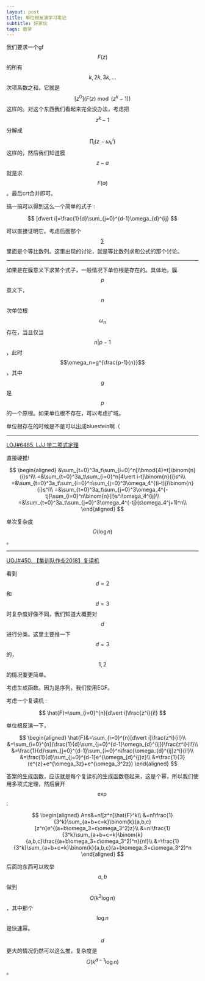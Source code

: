 ```yaml
---
layout: post
title: 单位根反演学习笔记
subtitle: 好家伙
tags: 数学
---
```


我们要求一个gf $$F(z)$$的所有$$k,2k,3k,...$$次项系数之和，它就是$$[z^0](F(z)\bmod{(z^k-1)})$$这样的。对这个东西我们看起来完全没办法，考虑把$$z^k-1$$分解成$$\displaystyle\prod_i (z-\omega_k^i)$$这样的，然后我们知道膜$$z-a$$就是求$$F(a)$$。最后crt合并即可。

搞一搞可以得到这么一个简单的式子 : 

$$
[d\vert i]=\frac{1}{d}\sum_{j=0}^{d-1}\omega_{d}^{ij}
$$

可以直接证明它。考虑后面那个$$\sum$$里面是个等比数列。这里出现的讨论，就是等比数列求和公式的那个讨论。

-----

如果是在膜意义下求某个式子，一般情况下单位根是存在的。具体地，膜$$p$$意义下，$$n$$次单位根$$\omega_n$$存在，当且仅当$$n\vert p-1$$，此时$$\omega_n=g^{\frac{p-1}{n}}$$，其中$$g$$是$$p$$的一个原根。如果单位根不存在，可以考虑扩域。

单位根存在的时候是不是可以出成bluestein啊（

-----

[LOJ#6485. LJJ 学二项式定理](https://loj.ac/p/6485)

直接硬推!

$$
\begin{aligned}
&\sum_{t=0}^3a_t\sum_{i=0}^n[i\bmod{4}=t]\binom{n}{i}s^i\\
=&\sum_{t=0}^3a_t\sum_{i=0}^n[4\vert i-t]\binom{n}{i}s^i\\
=&\sum_{t=0}^3a_t\sum_{i=0}^n\sum_{j=0}^3\omega_4^{(i-t)j}\binom{n}{i}s^i\\
=&\sum_{t=0}^3a_t\sum_{j=0}^3\omega_4^{-tj}\sum_{i=0}^n\binom{n}{i}s^i\omega_4^{ij}\\
=&\sum_{t=0}^3a_t\sum_{j=0}^3\omega_4^{-tj}(s\omega_4^j+1)^n\\
\end{aligned}
$$

单次复杂度$$O(\log n)$$。

-----

[UOJ#450. 【集训队作业2018】复读机](https://uoj.ac/problem/450)

看到$$d=2$$和$$d=3$$时复杂度好像不同，我们知道大概要对$$d$$进行分类。这里主要推一下$$d=3$$的，$$1,2$$的情况要更简单。

考虑生成函数。因为是序列，我们使用EGF。

考虑一个复读机 : 

$$
\hat{F}=\sum_{i=0}^{n}[d\vert i]\frac{z^i}{i!}
$$

单位根反演一下，

$$
\begin{aligned}
\hat{F}&=\sum_{i=0}^{n}[d\vert i]\frac{z^i}{i!}\\
&=\sum_{i=0}^{n}(\frac{1}{d}\sum_{j=0}^{d-1}\omega_{d}^{ij})\frac{z^i}{i!}\\
&=\frac{1}{d}\sum_{j=0}^{d-1}\sum_{i=0}^n\frac{\omega_{d}^{ij}z^i}{i!}\\
&=\frac{1}{d}\sum_{j=0}^{d-1}e^{\omega_{d}^{j}z}\\
&=\frac{1}{3}(e^{z}+e^{\omega_3z}+e^{\omega_3^2z})
\end{aligned}
$$

答案的生成函数，应该就是每个复读机的生成函数卷起来，这是个幂，所以我们使用多项式定理，然后展开$$\exp$$ : 

$$
\begin{aligned}
Ans&=n![z^n]\hat{F}^k\\
&=n!\frac{1}{3^k}\sum_{a+b+c=k}\binom{k}{a,b,c}[z^n]e^{(a+b\omega_3+c\omega_3^2)z}\\
&=n!\frac{1}{3^k}\sum_{a+b+c=k}\binom{k}{a,b,c}\frac{(a+b\omega_3+c\omega_3^2)^n}{n!}\\
&=\frac{1}{3^k}\sum_{a+b+c=k}\binom{k}{a,b,c}(a+b\omega_3+c\omega_3^2)^n
\end{aligned}
$$

后面的东西可以枚举$$a,b$$做到$$O(k^2\log n)$$，其中那个$$\log n$$是快速幂。

$$d$$更大的情况仍然可以这么推，复杂度是$$O(k^{d-1}\log n)$$。

